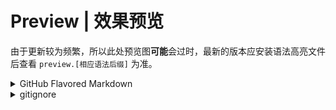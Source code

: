 # Preview | 效果预览
由于更新较为频繁，所以此处预览图**可能**会过时，最新的版本应安装语法高亮文件后查看 `preview.[相应语法后缀]` 为准。

<details>
<summary>GitHub Flavored Markdown</summary>

该语法在`preview/github_markdown/`目录下。

---
![light亮色模式](preview/github_markdown/light.webp)

![dark暗色模式](preview/github_markdown/dark.webp)
</details>

<details>
<summary>gitignore</summary>

该语法在`preview/gitignore/`目录下。

---
![light亮色模式](preview/gitignore/light.webp)

![dark暗色模式](preview/gitignore/dark.webp)
</details>